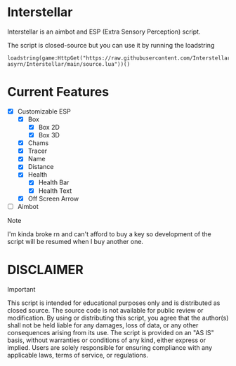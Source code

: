 # Interstellar
Interstellar is an aimbot and ESP (Extra Sensory Perception) script.

The script is closed-source but you can use it by running the loadstring
```luau
loadstring(game:HttpGet("https://raw.githubusercontent.com/Interstellar-asyrn/Interstellar/main/source.lua"))()
```

# Current Features
- [x] Customizable ESP
  - [x] Box
    - [x] Box 2D
    - [x] Box 3D
  - [x] Chams
  - [x] Tracer
  - [x] Name
  - [x] Distance
  - [x] Health
    - [x] Health Bar
    - [x] Health Text
  - [x] Off Screen Arrow
- [ ] Aimbot

> [!NOTE]
> I'm kinda broke rn and can't afford to buy a key so development of the script will be resumed when I buy another one.

# DISCLAIMER
> [!IMPORTANT]
> This script is intended for educational purposes only and is distributed as closed source.
> The source code is not available for public review or modification.
> By using or distributing this script, you agree that the author(s) shall not be held liable for any damages, loss of data, or any other consequences arising from its use.
> The script is provided on an "AS IS" basis, without warranties or conditions of any kind, either express or implied.
> Users are solely responsible for ensuring compliance with any applicable laws, terms of service, or regulations.
